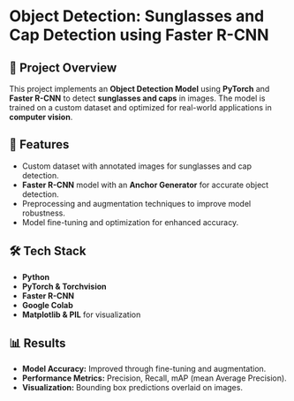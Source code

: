 # Object Detection: Sunglasses and Cap Detection using Faster R-CNN

## 🚀 Project Overview
This project implements an **Object Detection Model** using **PyTorch** and **Faster R-CNN** to detect **sunglasses and caps** in images. The model is trained on a custom dataset and optimized for real-world applications in **computer vision**.

## 📌 Features
- Custom dataset with annotated images for sunglasses and cap detection.
- **Faster R-CNN** model with an **Anchor Generator** for accurate object detection.
- Preprocessing and augmentation techniques to improve model robustness.
- Model fine-tuning and optimization for enhanced accuracy.

## 🛠️ Tech Stack
- **Python**
- **PyTorch & Torchvision**
- **Faster R-CNN**
- **Google Colab**
- **Matplotlib & PIL** for visualization

## 📊 Results
- **Model Accuracy:** Improved through fine-tuning and augmentation.
- **Performance Metrics:** Precision, Recall, mAP (mean Average Precision).
- **Visualization:** Bounding box predictions overlaid on images.
